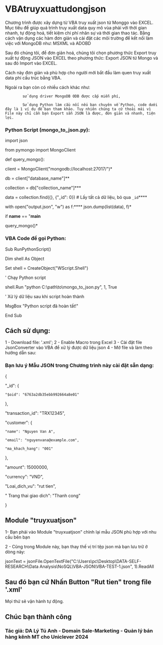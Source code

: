 # VBAtruyxuattudongjson

Chương trình được xây dựng từ VBA truy xuất json từ Monggo vào EXCEL. Mục tiêu để giúp quá trình truy xuất data quy mô vùa phải với thời gian nhanh, tự động hoá, tiết kiệm chi phí nhân sự và thời gian thao tác. Bằng cách vận dụng các hàm đơn giản và cài đặt các môi trường để kết nối làm việc với MongoDB như: MSXML và ADOBD

Sau đó chúng tôi, để đơn giản hoá, chúng tôi chọn phương thức Export truy xuất tự động JSON vào EXCEL theo phương thức: Export JSON từ Mongo và sau đó Import vào EXCEL.

Cách này đơn giản và phù hợp cho người mới bắt đầu làm quen truy xuất data phi cấu trúc bằng VBA.

Ngoài ra bạn còn có nhiều cách khác như: 

            sử dụng driver MongoDB ODB được cấp miễn phí,
            
            Sử dụng Python làm cầu nối nếu bạn chuyên về Python, code dưới đây là 1 ví dụ để bạn tham khảo. Tuy nhiên chúng ta cứ thoải mái vì File này chỉ cần bạn Export sẵn JSON là được, đơn giản và nhanh, tiện lợi.
### Python Script (mongo_to_json.py):

import json

from pymongo import MongoClient

def query_mongo():

client = MongoClient("mongodb://localhost:27017/")*

db = client["database_name"]**

collection = db["collection_name"]***

data = collection.find({}, {"_id": 0}) # Lấy tất cả dữ liệu, bỏ qua
`_id`****

with open("output.json", "w") as f:****
json.dump(list(data), f)*

if __name__ == "__main__

query_mongo()*

### VBA Code để gọi Python:

Sub RunPythonScript()

Dim shell As Object

Set shell = CreateObject("WScript.Shell")

' Chạy Python script

shell.Run "python C:\path\to\mongo_to_json.py", 1, True

' Xử lý dữ liệu sau khi script hoàn thành

MsgBox "Python script đã hoàn tất!"

End Sub


## Cách sử dụng:
1 - Download file: '.xml'; 
2 - Enable Macro trong Excel
3 - Cài đặt file JsonConverter vào VBA để xử lý được dữ liệu json
4 - Mở file và làm theo hướng dẫn sau:

### Bạn lưu ý Mẫu JSON trong Chương trình này cài đặt sẵn dạng:

   {

  "_id": {

    "$oid": "6763a2db35ebb992664a8e01"

  },

  "transaction_id": "TRX12345",

  "customer": {

    "name": "Nguyen Van A",
 
    "email": "nguyenvana@example.com",

    "ma_khach_hang": "001"

  },

  "amount": 15000000,

  "currency": "VND",

  "Loai_dich_vu": "rut tien",

  " Trang thai giao dich": "Thanh cong"

}

## Module "truyxuatjson"

1- Bạn phải vào Module "truyxuatjson" chỉnh lại mẫu JSON phù hợp với nhu cầu bên bạn

2 - Cũng trong Module này, bạn thay thế vị trí tệp json mà bạn lưu trữ ở dòng này: 

jsonText = jsonFile.OpenTextFile("C:\Users\pc\Desktop\DATA-SELF-RESEARCH\Data Analysis\NoSQL\VBA-JSON\VBA-TEST-1.json", 1).ReadAll

## Sau đó bạn cứ Nhấn Button "Rut tien" trong file '.xml'
Mọi thứ sẽ vận hành tự động.

## Chúc bạn thành công
### Tác giả: DA Lý Tú Anh - Domain Sale-Marketing - Quản lý bán hàng kênh MT cho Uniclever 2024
